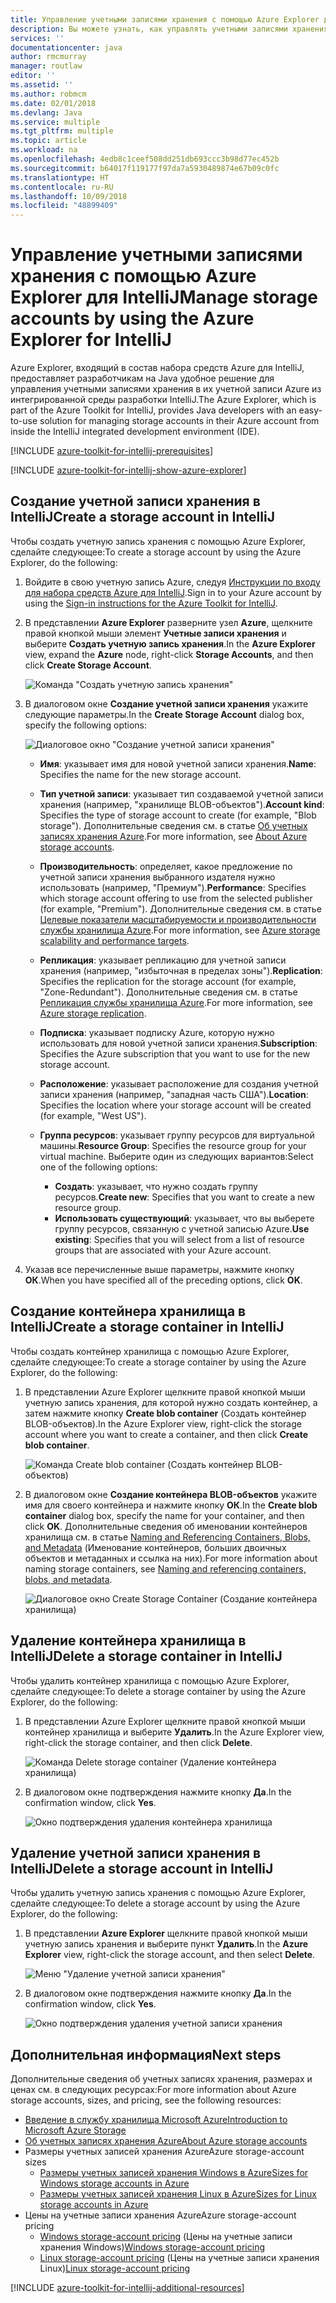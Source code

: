 ```yaml
---
title: Управление учетными записями хранения с помощью Azure Explorer для IntelliJ
description: Вы можете узнать, как управлять учетными записями хранения Azure с помощью Azure Explorer для IntelliJ.
services: ''
documentationcenter: java
author: rmcmurray
manager: routlaw
editor: ''
ms.assetid: ''
ms.author: robmcm
ms.date: 02/01/2018
ms.devlang: Java
ms.service: multiple
ms.tgt_pltfrm: multiple
ms.topic: article
ms.workload: na
ms.openlocfilehash: 4edb8c1ceef508dd251db693ccc3b98d77ec452b
ms.sourcegitcommit: b64017f119177f97da7a5930489874e67b09c0fc
ms.translationtype: HT
ms.contentlocale: ru-RU
ms.lasthandoff: 10/09/2018
ms.locfileid: "48899409"
---
```

# <a name="manage-storage-accounts-by-using-the-azure-explorer-for-intellij"></a><span data-ttu-id="26d85-103">Управление учетными записями хранения с помощью Azure Explorer для IntelliJ</span><span class="sxs-lookup"><span data-stu-id="26d85-103">Manage storage accounts by using the Azure Explorer for IntelliJ</span></span>

<span data-ttu-id="26d85-104">Azure Explorer, входящий в состав набора средств Azure для IntelliJ, предоставляет разработчикам на Java удобное решение для управления учетными записями хранения в их учетной записи Azure из интегрированной среды разработки IntelliJ.</span><span class="sxs-lookup"><span data-stu-id="26d85-104">The Azure Explorer, which is part of the Azure Toolkit for IntelliJ, provides Java developers with an easy-to-use solution for managing storage accounts in their Azure account from inside the IntelliJ integrated development environment (IDE).</span></span>

[!INCLUDE [azure-toolkit-for-intellij-prerequisites](../includes/azure-toolkit-for-intellij-prerequisites.md)]

[!INCLUDE [azure-toolkit-for-intellij-show-azure-explorer](../includes/azure-toolkit-for-intellij-show-azure-explorer.md)]

## <a name="create-a-storage-account-in-intellij"></a><span data-ttu-id="26d85-105">Создание учетной записи хранения в IntelliJ</span><span class="sxs-lookup"><span data-stu-id="26d85-105">Create a storage account in IntelliJ</span></span>

<span data-ttu-id="26d85-106">Чтобы создать учетную запись хранения с помощью Azure Explorer, сделайте следующее:</span><span class="sxs-lookup"><span data-stu-id="26d85-106">To create a storage account by using the Azure Explorer, do the following:</span></span>

1. <span data-ttu-id="26d85-107">Войдите в свою учетную запись Azure, следуя [Инструкции по входу для набора средств Azure для IntelliJ].</span><span class="sxs-lookup"><span data-stu-id="26d85-107">Sign in to your Azure account by using the [Sign-in instructions for the Azure Toolkit for IntelliJ].</span></span> 

2. <span data-ttu-id="26d85-108">В представлении **Azure Explorer** разверните узел **Azure**, щелкните правой кнопкой мыши элемент **Учетные записи хранения** и выберите **Создать учетную запись хранения**.</span><span class="sxs-lookup"><span data-stu-id="26d85-108">In the **Azure Explorer** view, expand the **Azure** node, right-click **Storage Accounts**, and then click **Create Storage Account**.</span></span>

   ![Команда "Создать учетную запись хранения"][CS01]

3. <span data-ttu-id="26d85-110">В диалоговом окне **Создание учетной записи хранения** укажите следующие параметры.</span><span class="sxs-lookup"><span data-stu-id="26d85-110">In the **Create Storage Account** dialog box, specify the following options:</span></span>

   ![Диалоговое окно "Создание учетной записи хранения"][CS02]

   * <span data-ttu-id="26d85-112">**Имя**: указывает имя для новой учетной записи хранения.</span><span class="sxs-lookup"><span data-stu-id="26d85-112">**Name**: Specifies the name for the new storage account.</span></span>

   * <span data-ttu-id="26d85-113">**Тип учетной записи**: указывает тип создаваемой учетной записи хранения (например, "хранилище BLOB-объектов").</span><span class="sxs-lookup"><span data-stu-id="26d85-113">**Account kind**: Specifies the type of storage account to create (for example, "Blob storage").</span></span> <span data-ttu-id="26d85-114">Дополнительные сведения см. в статье [Об учетных записях хранения Azure].</span><span class="sxs-lookup"><span data-stu-id="26d85-114">For more information, see [About Azure storage accounts].</span></span> 

   * <span data-ttu-id="26d85-115">**Производительность**: определяет, какое предложение по учетной записи хранения выбранного издателя нужно использовать (например, "Премиум").</span><span class="sxs-lookup"><span data-stu-id="26d85-115">**Performance**: Specifies which storage account offering to use from the selected publisher (for example, "Premium").</span></span> <span data-ttu-id="26d85-116">Дополнительные сведения см. в статье [Целевые показатели масштабируемости и производительности службы хранилища Azure].</span><span class="sxs-lookup"><span data-stu-id="26d85-116">For more information, see [Azure storage scalability and performance targets].</span></span> 

   * <span data-ttu-id="26d85-117">**Репликация**: указывает репликацию для учетной записи хранения (например, "избыточная в пределах зоны").</span><span class="sxs-lookup"><span data-stu-id="26d85-117">**Replication**: Specifies the replication for the storage account (for example, "Zone-Redundant").</span></span> <span data-ttu-id="26d85-118">Дополнительные сведения см. в статье [Репликация службы хранилища Azure].</span><span class="sxs-lookup"><span data-stu-id="26d85-118">For more information, see [Azure storage replication].</span></span> 

   * <span data-ttu-id="26d85-119">**Подписка**: указывает подписку Azure, которую нужно использовать для новой учетной записи хранения.</span><span class="sxs-lookup"><span data-stu-id="26d85-119">**Subscription**: Specifies the Azure subscription that you want to use for the new storage account.</span></span>

   * <span data-ttu-id="26d85-120">**Расположение**: указывает расположение для создания учетной записи хранения (например, "западная часть США").</span><span class="sxs-lookup"><span data-stu-id="26d85-120">**Location**: Specifies the location where your storage account will be created (for example, "West US").</span></span>

   * <span data-ttu-id="26d85-121">**Группа ресурсов**: указывает группу ресурсов для виртуальной машины.</span><span class="sxs-lookup"><span data-stu-id="26d85-121">**Resource Group**: Specifies the resource group for your virtual machine.</span></span> <span data-ttu-id="26d85-122">Выберите один из следующих вариантов:</span><span class="sxs-lookup"><span data-stu-id="26d85-122">Select one of the following options:</span></span>
      * <span data-ttu-id="26d85-123">**Создать**: указывает, что нужно создать группу ресурсов.</span><span class="sxs-lookup"><span data-stu-id="26d85-123">**Create new**: Specifies that you want to create a new resource group.</span></span>
      * <span data-ttu-id="26d85-124">**Использовать существующий**: указывает, что вы выберете группу ресурсов, связанную с учетной записью Azure.</span><span class="sxs-lookup"><span data-stu-id="26d85-124">**Use existing**: Specifies that you will select from a list of resource groups that are associated with your Azure account.</span></span>

4. <span data-ttu-id="26d85-125">Указав все перечисленные выше параметры, нажмите кнопку **ОК**.</span><span class="sxs-lookup"><span data-stu-id="26d85-125">When you have specified all of the preceding options, click **OK**.</span></span>

## <a name="create-a-storage-container-in-intellij"></a><span data-ttu-id="26d85-126">Создание контейнера хранилища в IntelliJ</span><span class="sxs-lookup"><span data-stu-id="26d85-126">Create a storage container in IntelliJ</span></span>

<span data-ttu-id="26d85-127">Чтобы создать контейнер хранилища с помощью Azure Explorer, сделайте следующее:</span><span class="sxs-lookup"><span data-stu-id="26d85-127">To create a storage container by using the Azure Explorer, do the following:</span></span>

1. <span data-ttu-id="26d85-128">В представлении Azure Explorer щелкните правой кнопкой мыши учетную запись хранения, для которой нужно создать контейнер, а затем нажмите кнопку **Create blob container** (Создать контейнер BLOB-объектов).</span><span class="sxs-lookup"><span data-stu-id="26d85-128">In the Azure Explorer view, right-click the storage account where you want to create a container, and then click **Create blob container**.</span></span>

   ![Команда Create blob container (Создать контейнер BLOB-объектов)][CC01]

2. <span data-ttu-id="26d85-130">В диалоговом окне **Создание контейнера BLOB-объектов** укажите имя для своего контейнера и нажмите кнопку **ОК**.</span><span class="sxs-lookup"><span data-stu-id="26d85-130">In the **Create blob container** dialog box, specify the name for your container, and then click **OK**.</span></span> <span data-ttu-id="26d85-131">Дополнительные сведения об именовании контейнеров хранилища см. в статье [Naming and Referencing Containers, Blobs, and Metadata] (Именование контейнеров, больших двоичных объектов и метаданных и ссылка на них).</span><span class="sxs-lookup"><span data-stu-id="26d85-131">For more information about naming storage containers, see [Naming and referencing containers, blobs, and metadata].</span></span>

   ![Диалоговое окно Create Storage Container (Создание контейнера хранилища)][CC02]

## <a name="delete-a-storage-container-in-intellij"></a><span data-ttu-id="26d85-133">Удаление контейнера хранилища в IntelliJ</span><span class="sxs-lookup"><span data-stu-id="26d85-133">Delete a storage container in IntelliJ</span></span>

<span data-ttu-id="26d85-134">Чтобы удалить контейнер хранилища с помощью Azure Explorer, сделайте следующее:</span><span class="sxs-lookup"><span data-stu-id="26d85-134">To delete a storage container by using the Azure Explorer, do the following:</span></span>

1. <span data-ttu-id="26d85-135">В представлении Azure Explorer щелкните правой кнопкой мыши контейнер хранилища и выберите **Удалить**.</span><span class="sxs-lookup"><span data-stu-id="26d85-135">In the Azure Explorer view, right-click the storage container, and then click **Delete**.</span></span>

   ![Команда Delete storage container (Удаление контейнера хранилища)][DC01]

2. <span data-ttu-id="26d85-137">В диалоговом окне подтверждения нажмите кнопку **Да**.</span><span class="sxs-lookup"><span data-stu-id="26d85-137">In the confirmation window, click **Yes**.</span></span>

   ![Окно подтверждения удаления контейнера хранилища][DC02]

## <a name="delete-a-storage-account-in-intellij"></a><span data-ttu-id="26d85-139">Удаление учетной записи хранения в IntelliJ</span><span class="sxs-lookup"><span data-stu-id="26d85-139">Delete a storage account in IntelliJ</span></span>

<span data-ttu-id="26d85-140">Чтобы удалить учетную запись хранения с помощью Azure Explorer, сделайте следующее:</span><span class="sxs-lookup"><span data-stu-id="26d85-140">To delete a storage account by using the Azure Explorer, do the following:</span></span>

1. <span data-ttu-id="26d85-141">В представлении **Azure Explorer** щелкните правой кнопкой мыши учетную запись хранения и выберите пункт **Удалить**.</span><span class="sxs-lookup"><span data-stu-id="26d85-141">In the **Azure Explorer** view, right-click the storage account, and then select **Delete**.</span></span>

   ![Меню "Удаление учетной записи хранения"][DS01]

2. <span data-ttu-id="26d85-143">В диалоговом окне подтверждения нажмите кнопку **Да**.</span><span class="sxs-lookup"><span data-stu-id="26d85-143">In the confirmation window, click **Yes**.</span></span>

   ![Окно подтверждения удаления учетной записи хранения][DS02]

## <a name="next-steps"></a><span data-ttu-id="26d85-145">Дополнительная информация</span><span class="sxs-lookup"><span data-stu-id="26d85-145">Next steps</span></span>

<span data-ttu-id="26d85-146">Дополнительные сведения об учетных записях хранения, размерах и ценах см. в следующих ресурсах:</span><span class="sxs-lookup"><span data-stu-id="26d85-146">For more information about Azure storage accounts, sizes, and pricing, see the following resources:</span></span>

* <span data-ttu-id="26d85-147">[Введение в службу хранилища Microsoft Azure]</span><span class="sxs-lookup"><span data-stu-id="26d85-147">[Introduction to Microsoft Azure Storage]</span></span>
* <span data-ttu-id="26d85-148">[Об учетных записях хранения Azure]</span><span class="sxs-lookup"><span data-stu-id="26d85-148">[About Azure storage accounts]</span></span>
* <span data-ttu-id="26d85-149">Размеры учетных записей хранения Azure</span><span class="sxs-lookup"><span data-stu-id="26d85-149">Azure storage-account sizes</span></span>
  * <span data-ttu-id="26d85-150">[Размеры учетных записей хранения Windows в Azure]</span><span class="sxs-lookup"><span data-stu-id="26d85-150">[Sizes for Windows storage accounts in Azure]</span></span>
  * <span data-ttu-id="26d85-151">[Размеры учетных записей хранения Linux в Azure]</span><span class="sxs-lookup"><span data-stu-id="26d85-151">[Sizes for Linux storage accounts in Azure]</span></span>
* <span data-ttu-id="26d85-152">Цены на учетные записи хранения Azure</span><span class="sxs-lookup"><span data-stu-id="26d85-152">Azure storage-account pricing</span></span>
  * <span data-ttu-id="26d85-153">[Windows storage-account pricing] (Цены на учетные записи хранения Windows)</span><span class="sxs-lookup"><span data-stu-id="26d85-153">[Windows storage-account pricing]</span></span>
  * <span data-ttu-id="26d85-154">[Linux storage-account pricing] (Цены на учетные записи хранения Linux)</span><span class="sxs-lookup"><span data-stu-id="26d85-154">[Linux storage-account pricing]</span></span>

[!INCLUDE [azure-toolkit-for-intellij-additional-resources](../includes/azure-toolkit-for-intellij-additional-resources.md)]

<!-- URL List -->

[Инструкции по входу для набора средств Azure для IntelliJ]: ./azure-toolkit-for-intellij-sign-in-instructions.md
[Sign-in instructions for the Azure Toolkit for IntelliJ]: ./azure-toolkit-for-intellij-sign-in-instructions.md
[Введение в службу хранилища Microsoft Azure]: /azure/storage/storage-introduction
[Introduction to Microsoft Azure Storage]: /azure/storage/storage-introduction
[Об учетных записях хранения Azure]: /azure/storage/storage-create-storage-account
[About Azure storage accounts]: /azure/storage/storage-create-storage-account
[Репликация службы хранилища Azure]: /azure/storage/storage-redundancy
[Azure storage replication]: /azure/storage/storage-redundancy
[Целевые показатели масштабируемости и производительности службы хранилища Azure]: /azure/storage/storage-scalability-targets
[Azure storage scalability and Performance Targets]: /azure/storage/storage-scalability-targets
[Naming and Referencing Containers, Blobs, and Metadata]: http://go.microsoft.com/fwlink/?LinkId=255555 (Именование контейнеров, больших двоичных объектов и метаданных и ссылка на них)
[Naming and referencing containers, blobs, and metadata]: http://go.microsoft.com/fwlink/?LinkId=255555

[Размеры учетных записей хранения Windows в Azure]: /azure/virtual-machines/virtual-machines-windows-sizes
[Sizes for Windows storage accounts in Azure]: /azure/virtual-machines/virtual-machines-windows-sizes
[Размеры учетных записей хранения Linux в Azure]: /azure/virtual-machines/virtual-machines-linux-sizes
[Sizes for Linux storage accounts in Azure]: /azure/virtual-machines/virtual-machines-linux-sizes
[Windows storage-account pricing]: /pricing/details/virtual-machines/windows/ (Цены на учетные записи хранения Windows)
[Linux storage-account pricing]: /pricing/details/virtual-machines/linux/ (Цены на учетные записи хранения Linux)

<!-- IMG List -->

[CS01]: media/azure-toolkit-for-intellij-managing-storage-accounts-using-azure-explorer/CS01.png
[CS02]: media/azure-toolkit-for-intellij-managing-storage-accounts-using-azure-explorer/CS02.png
[CC01]: media/azure-toolkit-for-intellij-managing-storage-accounts-using-azure-explorer/CC01.png
[CC02]: media/azure-toolkit-for-intellij-managing-storage-accounts-using-azure-explorer/CC02.png

[DS01]: media/azure-toolkit-for-intellij-managing-storage-accounts-using-azure-explorer/DS01.png
[DS02]: media/azure-toolkit-for-intellij-managing-storage-accounts-using-azure-explorer/DS02.png
[DC01]: media/azure-toolkit-for-intellij-managing-storage-accounts-using-azure-explorer/DC01.png
[DC02]: media/azure-toolkit-for-intellij-managing-storage-accounts-using-azure-explorer/DC02.png
